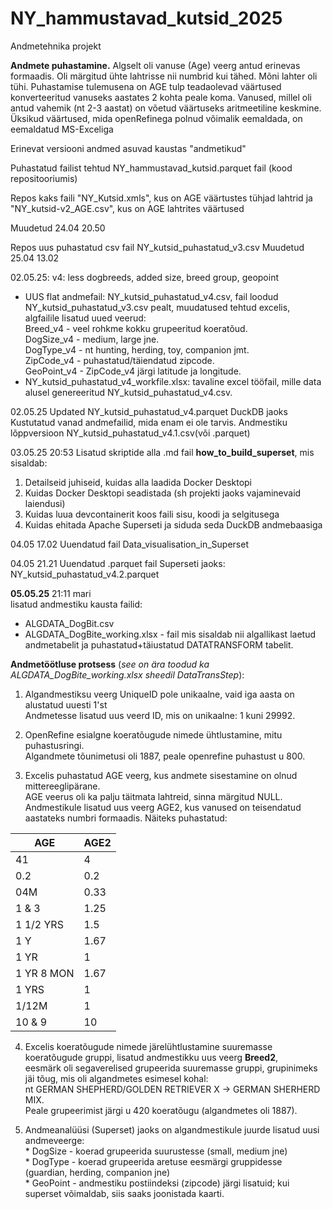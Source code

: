 # NY_hammustavad_kutsid_2025
Andmetehnika projekt

**Andmete puhastamine.** 
Algselt oli vanuse (Age) veerg antud erinevas formaadis. Oli märgitud ühte lahtrisse nii numbrid kui tähed. Mõni lahter oli tühi. Puhastamise tulemusena on AGE tulp teadaolevad väärtused konverteeritud vanuseks aastates 2 kohta peale koma. Vanused, millel oli antud vahemik (nt 2-3 aastat) on võetud väärtuseks aritmeetiline keskmine.
Üksikud väärtused, mida openRefinega polnud võimalik eemaldada, on eemaldatud MS-Exceliga

Erinevat versiooni andmed asuvad kaustas "andmetikud"

Puhastatud failist tehtud NY_hammustavad_kutsid.parquet fail (kood repositooriumis)

Repos kaks faili "NY_Kutsid.xmls", kus on AGE väärtustes tühjad lahtrid ja "NY_kutsid-v2_AGE.csv", kus on AGE lahtrites väärtused 

Muudetud 24.04 20.50

Repos uus puhastatud csv fail NY_kutsid_puhastatud_v3.csv
Muudetud 25.04 13.02

02.05.25:  v4: less dogbreeds, added size, breed group, geopoint
* UUS flat andmefail: NY_kutsid_puhastatud_v4.csv, fail loodud NY_kutsid_puhastatud_v3.csv pealt, muudatused tehtud excelis, algfailile lisatud uued veerud:  
  Breed_v4 - veel rohkme kokku grupeeritud koeratõud.  
  DogSize_v4 - medium, large jne.  
  DogType_v4 - nt hunting, herding, toy, companion jmt.  
  ZipCode_v4 - puhastatud/täiendatud zipcode.  
  GeoPoint_v4 -  ZipCode_v4 järgi latitude ja longitude.  
* NY_kutsid_puhastatud_v4_workfile.xlsx: tavaline excel tööfail, mille data alusel genereeritud NY_kutsid_puhastatud_v4.csv.

02.05.25 
Updated NY_kutsid_puhastatud_v4.parquet DuckDB jaoks
Kustutatud vanad andmefailid, mida enam ei ole tarvis. 
Andmestiku lõppversioon NY_kutsid_puhastatud_v4.1.csv(või .parquet) 

03.05.25 20:53
Lisatud skriptide alla .md fail **how_to_build_superset**, mis sisaldab: 
1. Detailseid juhiseid, kuidas alla laadida Docker Desktopi
2. Kuidas Docker Desktopi seadistada (sh projekti jaoks vajaminevaid laiendusi) 
3. Kuidas luua devcontainerit koos faili sisu, koodi ja selgitusega 
4. Kuidas ehitada Apache Superseti ja siduda seda DuckDB andmebaasiga

04.05 17.02 
Uuendatud fail Data_visualisation_in_Superset

04.05 21.21
Uuendatud .parquet fail Superseti jaoks: NY_kutsid_puhastatud_v4.2.parquet

**05.05.25** 21:11 mari  
lisatud andmestiku kausta failid:  
* ALGDATA_DogBit.csv  
* ALGDATA_DogBite_working.xlsx - fail mis sisaldab nii algallikast laetud andmetabelit ja puhastatud+täiustatud DATATRANSFORM tabelit.
  
**Andmetöötluse protsess** (*see on ära toodud ka ALGDATA_DogBite_working.xlsx sheedil DataTransStep*):  
  1.	Algandmestiksu veerg UniqueID pole unikaalne, vaid iga aasta on alustatud uuesti 1'st  		
	  Andmetesse lisatud uus veerd ID, mis on unikaalne: 1 kuni 29992.

  3. OpenRefine esialgne koeratõugude nimede ühtlustamine, mitu puhastusringi.  		
	  Algandmete tõunimetusi oli 1887, peale openrefine puhastust u 800.

  4. Excelis puhastatud AGE veerg, kus andmete sisestamine on olnud mittereeglipärane.  
     AGE veerus oli ka palju täitmata lahtreid, sinna märgitud NULL.  
     Andmestikule lisatud uus veerg AGE2, kus vanused on teisendatud aastateks numbri formaadis. Näiteks puhastatud: 

| AGE         | AGE2  |
|-------------|-------|
| 41          | 4     |
| 0.2         | 0.2   |
| 04M         | 0.33  |
| 1 & 3       | 1.25  |
| 1 1/2 YRS   | 1.5   |
| 1 Y         | 1.67  |
| 1 YR        | 1     |
| 1 YR 8 MON  | 1.67  |
| 1 YRS       | 1     |
| 1/12M       | 1     |
| 10 & 9      | 10    |

  4. Excelis koeratõugude nimede järelühtlustamine suuremasse koeratõugude gruppi, lisatud andmestikku uus veerg **Breed2**,  										
    eesmärk oli segaverelised grupeerida suuremasse gruppi, grupinimeks jäi tõug, mis oli algandmetes esimesel kohal:    								
    nt 	GERMAN SHEPHERD/GOLDEN RETRIEVER X -> GERMAN SHERHERD MIX.    
    Peale grupeerimist järgi u 420 koeratõugu (algandmetes oli 1887).

  5. Andmeanalüüsi (Superset) jaoks on algandmestikule juurde lisatud uusi andmeveerge:  
    * DogSize - koerad grupeerida suurustesse (small, medium jne)  
    * DogType - koerad grupeerida aretuse eesmärgi gruppidesse (guardian, herding, companion jne)  
    * GeoPoint - andmestiku postiindeksi (zipcode) järgi lisatuid; kui superset võimaldab, siis saaks joonistada kaarti.  
   



								

    
    



 
















